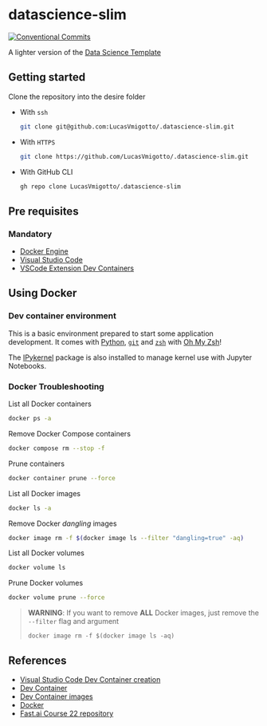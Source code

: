 # datascience-slim

[![Conventional Commits](https://img.shields.io/badge/Conventional%20Commits-1.0.0-%23FE5196?logo=conventionalcommits&logoColor=white)](https://conventionalcommits.org)

A lighter version of the [Data Science Template](https://github.com/LucasVmigotto/.datascience)

## Getting started

Clone the repository into the desire folder

* With `ssh`

    ```bash
    git clone git@github.com:LucasVmigotto/.datascience-slim.git
    ```

* With `HTTPS`

    ```bash
    git clone https://github.com/LucasVmigotto/.datascience-slim.git
    ```

* With GitHub CLI

    ```bash
    gh repo clone LucasVmigotto/.datascience-slim
    ```

## Pre requisites

### Mandatory

* [Docker Engine](https://docs.docker.com/engine/)
* [Visual Studio Code](https://code.visualstudio.com/)
* [VSCode Extension Dev Containers](https://marketplace.visualstudio.com/items?itemName=ms-vscode-remote.remote-containers)

## Using Docker

### Dev container environment

This is a basic environment prepared to start some application development. It comes with [Python](https://www.python.org/), [`git`](https://git-scm.com/) and [`zsh`](https://www.zsh.org/) with [Oh My Zsh](https://ohmyz.sh/)!

The [IPykernel](https://ipython.readthedocs.io/en/stable/index.html) package is also installed to manage kernel use with Jupyter Notebooks.

### Docker Troubleshooting

List all Docker containers

```bash
docker ps -a
```

Remove Docker Compose containers

```bash
docker compose rm --stop -f
```

Prune containers

```bash
docker container prune --force
```

List all Docker images

```bash
docker ls -a
```

Remove Docker _dangling_ images

```bash
docker image rm -f $(docker image ls --filter "dangling=true" -aq)
```

List all Docker volumes

```bash
docker volume ls
```

Prune Docker volumes

```bash
docker volume prune --force
```

> **WARNING**: If you want to remove **ALL** Docker images, just remove the `--filter` flag and argument
>
> `docker image rm -f $(docker image ls -aq)`

## References

* [Visual Studio Code Dev Container creation](https://code.visualstudio.com/docs/devcontainers/create-dev-container)
* [Dev Container](https://containers.dev/)
* [Dev Container images](https://github.com/devcontainers/images/tree/main/src)
* [Docker](https://docs.docker.com/)
* [Fast.ai Course 22 repository](https://github.com/fastai/course22)
